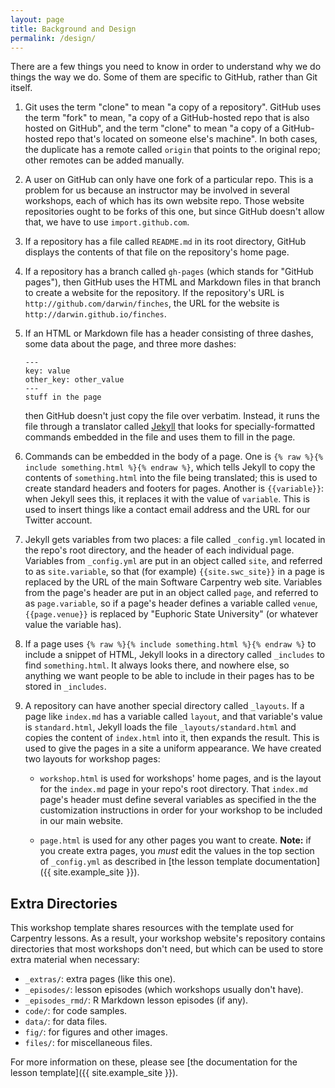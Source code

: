 ```yaml
---
layout: page
title: Background and Design
permalink: /design/
---
```

There are a few things you need to know in order to understand why we
do things the way we do.  Some of them are specific to GitHub, rather
than Git itself.

1.  Git uses the term "clone" to mean "a copy of a repository".
    GitHub uses the term "fork" to mean, "a copy of a GitHub-hosted
    repo that is also hosted on GitHub", and the term "clone" to mean
    "a copy of a GitHub-hosted repo that's located on someone else's
    machine".  In both cases, the duplicate has a remote called
    `origin` that points to the original repo; other remotes can be
    added manually.

2.  A user on GitHub can only have one fork of a particular repo.
    This is a problem for us because an instructor may be involved in
    several workshops, each of which has its own website repo.  Those
    website repositories ought to be forks of this one, but since
    GitHub doesn't allow that, we have to use `import.github.com`.

3.  If a repository has a file called `README.md` in its root
    directory, GitHub displays the contents of that file on the
    repository's home page.

4.  If a repository has a branch called `gh-pages` (which stands for
    "GitHub pages"), then GitHub uses the HTML and Markdown files in
    that branch to create a website for the repository.  If the
    repository's URL is `http://github.com/darwin/finches`, the URL
    for the website is `http://darwin.github.io/finches`.

5.  If an HTML or Markdown file has a header consisting of three
    dashes, some data about the page, and three more dashes:

    ~~~
    ---
    key: value
    other_key: other_value
    ---
    stuff in the page
    ~~~

    then GitHub doesn't just copy the file over verbatim.  Instead, it
    runs the file through a translator called [Jekyll][jekyll] that
    looks for specially-formatted commands embedded in the file and
    uses them to fill in the page.

6.  Commands can be embedded in the body of a page.  One is
    `{% raw %}{% include something.html %}{% endraw %}`, which tells
    Jekyll to copy the contents of `something.html` into the file
    being translated; this is used to create standard headers and
    footers for pages.  Another is `{{variable}}`: when Jekyll sees
    this, it replaces it with the value of `variable`.  This is used
    to insert things like a contact email address and the URL for our
    Twitter account.

7.  Jekyll gets variables from two places: a file called `_config.yml`
    located in the repo's root directory, and the header of each
    individual page.  Variables from `_config.yml` are put in an
    object called `site`, and referred to as `site.variable`, so that
    (for example) `{{site.swc_site}}` in a page is replaced by the URL
    of the main Software Carpentry web site.  Variables from the
    page's header are put in an object called `page`, and referred to
    as `page.variable`, so if a page's header defines a variable
    called `venue`, `{{page.venue}}` is replaced by "Euphoric State
    University" (or whatever value the variable has).

8.  If a page uses `{% raw %}{% include something.html %}{% endraw %}`
    to include a snippet of HTML, Jekyll looks in a directory called
    `_includes` to find `something.html`.  It always looks there, and
    nowhere else, so anything we want people to be able to include in
    their pages has to be stored in `_includes`.

9.  A repository can have another special directory called `_layouts`.
    If a page like `index.md` has a variable called `layout`, and
    that variable's value is `standard.html`, Jekyll loads the file
    `_layouts/standard.html` and copies the content of `index.html`
    into it, then expands the result.  This is used to give the pages
    in a site a uniform appearance.
    We have created two layouts for workshop pages:

    * `workshop.html` is used for workshops' home pages, and is the
      layout for the `index.md` page in your repo's root directory.
      That `index.md` page's header must define several variables as
      specified in the the customization instructions in order for
      your workshop to be included in our main website.

    * `page.html` is used for any other pages you want to create.
      **Note:** if you create extra pages, you *must* edit the values
      in the top section of `_config.yml` as described in
      [the lesson template documentation]({{ site.example_site }}).

## Extra Directories

This workshop template shares resources with the template used for
Carpentry lessons.  As a result, your workshop website's repository
contains directories that most workshops don't need, but which can be
used to store extra material when necessary:

*   `_extras/`: extra pages (like this one).
*   `_episodes/`: lesson episodes (which workshops usually don't have).
*   `_episodes_rmd/`: R Markdown lesson episodes (if any).
*   `code/`: for code samples.
*   `data/`: for data files.
*   `fig/`: for figures and other images.
*   `files/`: for miscellaneous files.

For more information on these, please see [the documentation for the
lesson template]({{ site.example_site }}).

[jekyll]: https://jekyllrb.com/
